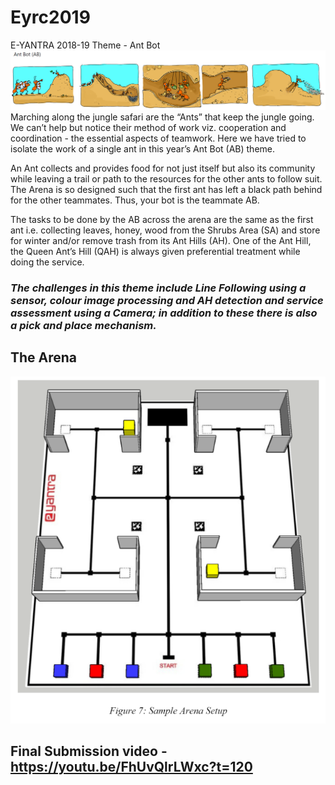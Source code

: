 # Eyrc2019
E-YANTRA 2018-19 Theme - Ant Bot
![Theme](https://github.com/AKR2470/Eyrc2019/blob/master/Images/AntBot.png)
Marching along the jungle safari are the “Ants” that keep the jungle going. We can’t help but notice their method of work viz. cooperation and coordination - the essential aspects of teamwork. Here we have tried to isolate the work of a single ant in this year’s Ant Bot (AB) theme. 

An Ant collects and provides food for not just itself but also its community while leaving a trail or path to the resources for the other ants to follow suit. The Arena is so designed such that the first ant has left a black path behind for the other teammates. Thus, your bot is the teammate AB. 

The tasks to be done by the AB across the arena are the same as the first ant i.e. collecting leaves, honey, wood from the Shrubs Area (SA) and store for winter and/or remove trash from its Ant Hills (AH). One of the Ant Hill, the Queen Ant’s Hill (QAH) is always given preferential treatment while doing the service. 

### *The challenges in this theme include Line Following using a sensor, colour image processing and AH detection and service assessment using a Camera; in addition to these there is also a pick and place mechanism.*
## The Arena
![Theme](https://github.com/AKR2470/Eyrc2019/blob/master/Images/Arena.PNG)
## Final Submission video - https://youtu.be/FhUvQlrLWxc?t=120
